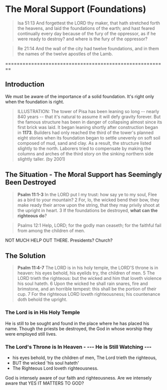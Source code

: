# The Moral Support (Foundations)

> Isa 51:13 And forgettest the LORD thy maker, that hath stretched forth the heavens, and laid the foundations of the earth; and hast feared continually every day because of the fury of the oppressor, as if he were ready to destroy? and where is the fury of the oppressor? 

>  Re 21:14 And the wall of the city had twelve foundations, and in them the names of the twelve apostles of the Lamb.

========================================================

## Introduction

We must be aware of the importance of a solid foundation. It's right only when the foundation is right.

> ILLUSTRATION: The tower of Pisa has been leaning so long -- nearly 840 years -- that it's natural to assume it will defy gravity forever. But the famous structure has been in danger of collapsing almost since its first brick was laid. It began leaning shortly after construction began in **1173**. Builders had only reached the third of the tower's planned eight stories when its foundation began to settle unevenly on soft soil composed of mud, sand and clay. As a result, the structure listed slightly to the north. Laborers tried to compensate by making the columns and arches of the third story on the sinking northern side slightly taller. (by 2001)

## The Situation - The Moral Support has Seemingly Been Destroyed

> **Psalm 11:1-3** In the LORD put I my trust: how say ye to my soul, Flee as a bird to your mountain? 2 For, lo, the wicked bend their bow, they make ready their arrow upon the string, that they may privily shoot at the upright in heart. 3 If the foundations be destroyed, **what can the righteous do**? 

> Psalms 12:1 Help, LORD; for the godly man ceaseth; for the faithful fail from among the children of men. 

NOT MUCH HELP OUT THERE. Presidents? Church?

## The Solution

> **Psalm 11:4-7** The LORD is in his holy temple, the LORD'S throne is in heaven: his eyes behold, his eyelids try, the children of men. 5 The LORD trieth the righteous: but the wicked and him that loveth violence his soul hateth. 6 Upon the wicked he shall rain snares, fire and brimstone, and an horrible tempest: this shall be the portion of their cup. 7 For the righteous LORD loveth righteousness; his countenance doth behold the upright.

### The Lord is in His Holy Temple

 He is still to be sought and found in the place where he has placed his name. Though the priests be destroyed, the God in whose worship they were employed still lives.

### The Lord's Throne is In Heaven - --- He is Still Watching ---

- his eyes behold, try the children of men, The Lord trieth the righteous,
- BUT the wicked 'his soul hateth'
- The Righteous Lord loveth righteousness.

God is intensely aware of our faith and righteousness. Are we intensely aware that YES IT MATTERS TO GOD?


